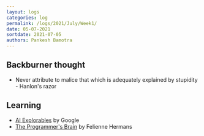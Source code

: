 ```yaml
---
layout: logs
categories: log
permalink: /logs/2021/July/Week1/
date: 05-07-2021
sortdate: 2021-07-05
authors: Pankesh Bamotra
---
```

## Backburner thought
- Never attribute to malice that which is adequately explained by stupidity - Hanlon's razor

## Learning
- [AI Explorables](https://pair.withgoogle.com/explorables/) by Google
- [The Programmer's Brain](https://www.manning.com/books/the-programmers-brain) by Felienne Hermans
